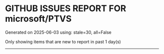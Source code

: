 
# GITHUB ISSUES REPORT FOR microsoft/PTVS


Generated on 2025-06-03 using: stale=30, all=False


Only showing items that are new to report in past 1 day(s)


---




















